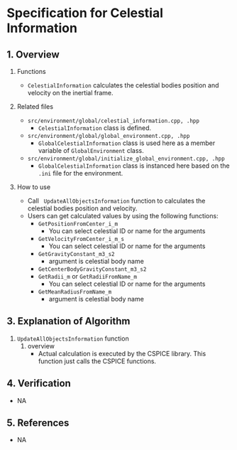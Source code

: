 # Specification for Celestial Information

## 1.  Overview
1. Functions 
   - `CelestialInformation` calculates the celestial bodies position and velocity on the inertial frame.

2. Related files
   - `src/environment/global/celestial_information.cpp, .hpp`
     - `CelestialInformation` class is defined. 
   - `src/environment/global/global_environment.cpp, .hpp`
     - `GlobalCelestialInformation` class is used here as a member variable of `GlobalEnvironment` class.
   - `src/environment/global/initialize_global_environment.cpp, .hpp`
     - `GlobalCelestialInformation` class is instanced here based on the `.ini` file for the environment.

3. How to use
   - Call ` UpdateAllObjectsInformation` function to calculates the celestial bodies position and velocity.
   - Users can get calculated values by using the following functions:
     - `GetPositionFromCenter_i_m`
       - You can select celestial ID or name for the arguments
     - `GetVelocityFromCenter_i_m_s`
       - You can select celestial ID or name for the arguments
     - `GetGravityConstant_m3_s2`
       - argument is celestial body name
     - `GetCenterBodyGravityConstant_m3_s2`
     - `GetRadii_m` or `GetRadiiFromName_m`
       - You can select celestial ID or name for the arguments
     - `GetMeanRadiusFromName_m`
       - argument is celestial body name
  
## 3. Explanation of Algorithm
1. `UpdateAllObjectsInformation` function
   1. overview
      - Actual calculation is executed by the CSPICE library. This function just calls the CSPICE functions.

## 4. Verification
- NA

## 5. References
- NA

